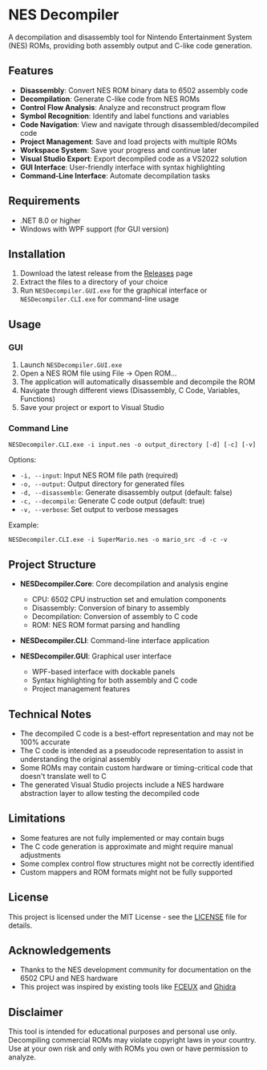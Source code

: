 # NES Decompiler

A decompilation and disassembly tool for Nintendo Entertainment System (NES) ROMs, providing both assembly output and C-like code generation.

## Features

- **Disassembly**: Convert NES ROM binary data to 6502 assembly code
- **Decompilation**: Generate C-like code from NES ROMs
- **Control Flow Analysis**: Analyze and reconstruct program flow
- **Symbol Recognition**: Identify and label functions and variables
- **Code Navigation**: View and navigate through disassembled/decompiled code
- **Project Management**: Save and load projects with multiple ROMs
- **Workspace System**: Save your progress and continue later
- **Visual Studio Export**: Export decompiled code as a VS2022 solution
- **GUI Interface**: User-friendly interface with syntax highlighting
- **Command-Line Interface**: Automate decompilation tasks

## Requirements

- .NET 8.0 or higher
- Windows with WPF support (for GUI version)

## Installation

1. Download the latest release from the [Releases](https://github.com/apfelteesaft/NESDecompiler/releases) page
2. Extract the files to a directory of your choice
3. Run `NESDecompiler.GUI.exe` for the graphical interface or `NESDecompiler.CLI.exe` for command-line usage

## Usage

### GUI

1. Launch `NESDecompiler.GUI.exe`
2. Open a NES ROM file using File → Open ROM...
3. The application will automatically disassemble and decompile the ROM
4. Navigate through different views (Disassembly, C Code, Variables, Functions)
5. Save your project or export to Visual Studio

### Command Line

```
NESDecompiler.CLI.exe -i input.nes -o output_directory [-d] [-c] [-v]
```

Options:
- `-i, --input`: Input NES ROM file path (required)
- `-o, --output`: Output directory for generated files
- `-d, --disassemble`: Generate disassembly output (default: false)
- `-c, --decompile`: Generate C code output (default: true)
- `-v, --verbose`: Set output to verbose messages

Example:
```
NESDecompiler.CLI.exe -i SuperMario.nes -o mario_src -d -c -v
```

## Project Structure

- **NESDecompiler.Core**: Core decompilation and analysis engine
  - CPU: 6502 CPU instruction set and emulation components
  - Disassembly: Conversion of binary to assembly
  - Decompilation: Conversion of assembly to C code
  - ROM: NES ROM format parsing and handling
  
- **NESDecompiler.CLI**: Command-line interface application

- **NESDecompiler.GUI**: Graphical user interface
  - WPF-based interface with dockable panels
  - Syntax highlighting for both assembly and C code
  - Project management features

## Technical Notes

- The decompiled C code is a best-effort representation and may not be 100% accurate
- The C code is intended as a pseudocode representation to assist in understanding the original assembly
- Some ROMs may contain custom hardware or timing-critical code that doesn't translate well to C
- The generated Visual Studio projects include a NES hardware abstraction layer to allow testing the decompiled code

## Limitations

- Some features are not fully implemented or may contain bugs
- The C code generation is approximate and might require manual adjustments
- Some complex control flow structures might not be correctly identified
- Custom mappers and ROM formats might not be fully supported

## License

This project is licensed under the MIT License - see the [LICENSE](LICENSE) file for details.

## Acknowledgements

- Thanks to the NES development community for documentation on the 6502 CPU and NES hardware
- This project was inspired by existing tools like [FCEUX](http://www.fceux.com/web/home.html) and [Ghidra](https://ghidra-sre.org/)

## Disclaimer

This tool is intended for educational purposes and personal use only. Decompiling commercial ROMs may violate copyright laws in your country. Use at your own risk and only with ROMs you own or have permission to analyze.